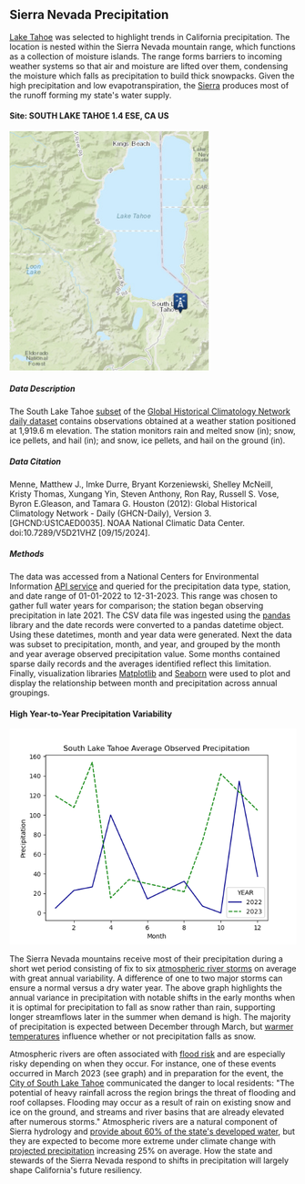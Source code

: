 ## Sierra Nevada Precipitation

[Lake Tahoe](https://www.fs.usda.gov/main/ltbmu/about-forest/about-area) was selected to highlight trends in California precipitation. The location is nested within the Sierra Nevada mountain range, which functions as a collection of moisture islands. The range forms barriers to incoming weather systems so that air and moisture are lifted over them, condensing the moisture which falls as precipitation to build thick snowpacks. Given the high precipitation and low evapotranspiration, the [Sierra](https://www.fs.usda.gov/psw/publications/documents/psw_gtr272/psw_gtr272_013.pdf) produces most of the runoff forming my state's water supply. 

#### Site: SOUTH LAKE TAHOE 1.4 ESE, CA US

<img src="south_lake_tahoe_station.png" alt="South Lake Tahoe Station" width="350px" height="420px">

##### Data Description

The South Lake Tahoe [subset](https://www.ncdc.noaa.gov/cdo-web/datasets/GHCND/stations/GHCND:US1CAED0035/detail) of the [Global Historical Climatology Network daily dataset](https://www.ncei.noaa.gov/metadata/geoportal/rest/metadata/item/gov.noaa.ncdc:C00861/html) contains observations obtained at a weather station positioned at 1,919.6 m elevation. The station monitors rain and melted snow (in); snow, ice pellets, and hail (in); and snow, ice pellets, and hail on the ground (in). 

##### Data Citation

Menne, Matthew J., Imke Durre, Bryant Korzeniewski, Shelley McNeill, Kristy Thomas, Xungang Yin, Steven Anthony, Ron Ray, Russell S. Vose, Byron E.Gleason, and Tamara G. Houston (2012): Global Historical Climatology Network - Daily (GHCN-Daily), Version 3. [GHCND:US1CAED0035]. NOAA National Climatic Data Center. doi:10.7289/V5D21VHZ [09/15/2024].

##### Methods

The data was accessed from a National Centers for Environmental Information [API service](https://www.ncei.noaa.gov/support/access-data-service-api-user-documentation) and queried for the precipitation data type, station, and date range of 01-01-2022 to 12-31-2023. This range was chosen to gather full water years for comparison; the station began observing precipitation in late 2021. The CSV data file was ingested using the [pandas](https://pandas.pydata.org/) library and the date records were converted to a pandas datetime object. Using these datetimes, month and year data were generated. Next the data was subset to precipitation, month, and year, and grouped by the month and year average observed precipitation value. Some months contained sparse daily records and the averages identified reflect this limitation. Finally, visualization libraries [Matplotlib](https://matplotlib.org/) and [Seaborn](https://seaborn.pydata.org/) were used to plot and display the relationship between month and precipitation across annual groupings.  

#### High Year-to-Year Precipitation Variability

![png](slt-obs-precip-2022-2023.png)

The Sierra Nevada mountains receive most of their precipitation during a short wet period consisting of fix to six [atmospheric river storms](https://www.noaa.gov/stories/what-are-atmospheric-rivers) on average with great annual variability. A difference of one to two major storms can ensure a normal versus a dry water year. The above graph highlights the annual variance in precipitation with notable shifts in the early months when it is optimal for precipitation to fall as snow rather than rain, supporting longer streamflows later in the summer when demand is high. The majority of precipitation is expected between December through March, but [warmer temperatures](https://www.fs.usda.gov/psw/publications/documents/psw_gtr272/psw_gtr272_013.pdf) influence whether or not precipitation falls as snow. 

Atmospheric rivers are often associated with [flood risk](https://agupubs.onlinelibrary.wiley.com/doi/10.1029/2020GL088679) and are especially risky depending on when they occur. For instance, one of these events occurred in March 2023 (see graph) and in preparation for the event, the [City of South Lake Tahoe](https://sierranevadaalliance.org/city-of-south-lake-tahoe-urges-residents-to-prepare-for-impacts-of-rain-on-snow-event/) communicated the danger to local residents: "The potential of heavy rainfall across the region brings the threat of flooding and roof collapses. Flooding may occur as a result of rain on existing snow and ice on the ground, and streams and river basins that are already elevated after numerous storms." Atmospheric rivers are a natural component of Sierra hydrology and [provide about 60% of the state's developed water](https://sierranevada.ca.gov/what-we-do/#regionalChallenges), but they are expected to become more extreme under climate change with [projected precipitation](https://agupubs.onlinelibrary.wiley.com/doi/10.1029/2019JD031554) increasing 25% on average. How the state and stewards of the Sierra Nevada respond to shifts in precipitation will largely shape California's future resiliency. 
